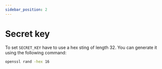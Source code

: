 ```yaml
---
sidebar_position: 2
---
```


# Secret key

To set `SECRET_KEY` have to use a hex sting of length 32. You can generate it using the following command:

```bash
openssl rand -hex 16
```